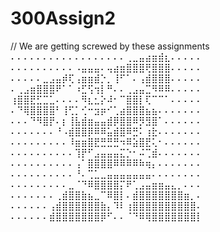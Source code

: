 # 300Assign2


// We are getting screwed by these assignments 
⠄⠄⠄⠄⠄⠄⠄⠄⠄⠄⠄⠄⠄⠄⠄⠄⠄⠄⢀⣀⣤⣴⣶⣾⣆⠄⠄⠄⠄⠄
⠄⠄⠄⠄⠄⠄⠄⠄⠄⠄⠠⣤⣤⣤⠄⢤⣴⣶⣿⣿⣿⢟⣿⣿⣿⠄⠄⠄⠄⠄
⠄⠄⠄⠄⠄⣀⣠⣤⡾⢏⢠⣶⣶⣾⡑⡀⢸⠋⠁⠄⢠⣾⣿⣿⣿⠄⠄⠄⠄⠄
⠄⢀⣠⣶⣿⣿⣿⠟⠁⠁⠰⣋⢫⢲⡇⠛⠄⠄⢀⣠⣤⣉⠻⠿⠿⠄⠄⠄⠄⠄
⢰⣿⣿⣟⣋⣉⣁⠄⠄⠄⠄⠻⣆⣂⡕⠼⠂⠉⣿⣿⡇⢏⠉⠉⠁⠄⠄⠄⠄⠄
⠄⠙⢿⣿⣿⣿⣿⠃⢸⢋⡁⢊⠒⣲⡶⠊⢁⣴⣿⣿⣿⣦⣦⠄⠄⠄⠄⠄⠄⠄
⠄⠄⠄⠙⠻⣿⡟⠄⡆⢸⣧⣾⣶⣤⣤⣾⡿⣿⣿⠿⡻⣻⣿⠁⠄⠄⠄⠄⠄⠄
⠄⠄⠄⠄⠄⠄⠄⠘⠠⣾⣿⣿⡿⠿⠿⣥⣾⣿⠿⣛⠅⢰⣗⠄⠄⠄⠄⠄⠄⠄
⠄⠄⠄⠄⠄⠄⠄⠄⠄⠸⣶⣶⣿⣟⣛⣛⣛⠲⠿⣵⣿⣟⢅⠂⠄⠄⠄⠄⠄⠄
⠄⠄⠄⠄⠄⠄⠄⠄⠄⠄⢹⡟⠋⣠⣤⣤⣤⣍⡑⠂⠬⢉⣾⠄⠄⠄⠄⠄⠄⠄
⠄⠄⠄⠄⠄⠄⠄⠄⠄⠄⢠⠁⣿⣿⣿⣿⠿⠿⠿⠿⠷⢶⡄⠄⠄⠄⠄⠄⠄⠄
⠄⠄⠄⠄⠄⠄⠄⠄⠄⠄⠘⠄⢉⣁⣀⣤⣤⣤⣤⣤⣤⣤⠄⠄⠄⠄⠄⠄⠄⠄
⠄⠄⠄⠄⠄⠄⠄⠄⠄⣀⠈⠙⠿⣿⣿⣿⣿⡍⠟⢁⣠⣤⣶⣶⣤⣄⡀⠄⠄⠄
⠄⠄⠄⠄⠄⠄⠄⢀⣾⣿⣿⣷⣦⣀⠉⠿⣿⡇⠄⣾⣿⣿⣿⣿⣿⣿⣿⣶⡀⠄
⠄⠄⠄⠄⠄⠄⢠⣾⣿⣿⣿⣿⣿⣿⣷⡄⠹⠇⢰⣿⣿⣿⣿⣿⣿⣿⣿⣿⣿⠄
⠄⠄⠄⠄⠄⠄⣾⣿⣿⣿⣿⣿⣿⣿⡿⠋⠄⠄⠈⠙⠿⢿⣿⣿⣿⣿⣿⣿⣿⡇
